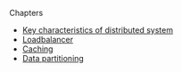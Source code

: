 Chapters
* [Key characteristics of distributed system](chapters/key-characteristics/README.md)
* [Loadbalancer](chapters/loadbalancer/README.md)
* [Caching](chapters/caching/README.md)
* [Data partitioning](chapters/partitioning/README.md)